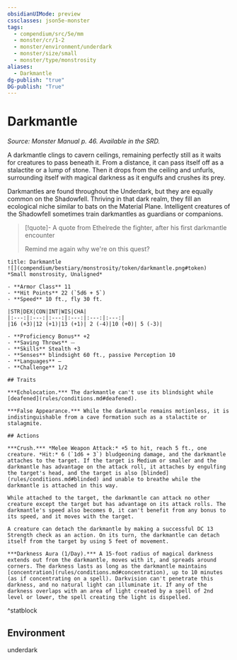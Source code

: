 ```yaml
---
obsidianUIMode: preview
cssclasses: json5e-monster
tags:
  - compendium/src/5e/mm
  - monster/cr/1-2
  - monster/environment/underdark
  - monster/size/small
  - monster/type/monstrosity
aliases:
  - Darkmantle
dg-publish: "true"
DG-publish: "True"
---
```

# Darkmantle
*Source: Monster Manual p. 46. Available in the SRD.*  

A darkmantle clings to cavern ceilings, remaining perfectly still as it waits for creatures to pass beneath it. From a distance, it can pass itself off as a stalactite or a lump of stone. Then it drops from the ceiling and unfurls, surrounding itself with magical darkness as it engulfs and crushes its prey.

Darkmantles are found throughout the Underdark, but they are equally common on the Shadowfell. Thriving in that dark realm, they fill an ecological niche similar to bats on the Material Plane. Intelligent creatures of the Shadowfell sometimes train darkmantles as guardians or companions.

> [!quote]- A quote from Ethelrede the fighter, after his first darkmantle encounter  
> 
> Remind me again why we're on this quest?


```ad-statblock
title: Darkmantle
![](compendium/bestiary/monstrosity/token/darkmantle.png#token)
*Small monstrosity, Unaligned*

- **Armor Class** 11 
- **Hit Points** 22 (`5d6 + 5`)
- **Speed** 10 ft., fly 30 ft.

|STR|DEX|CON|INT|WIS|CHA|
|:---:|:---:|:---:|:---:|:---:|:---:|
|16 (+3)|12 (+1)|13 (+1)| 2 (-4)|10 (+0)| 5 (-3)|

- **Proficiency Bonus** +2
- **Saving Throws** ⏤
- **Skills** Stealth +3
- **Senses** blindsight 60 ft., passive Perception 10
- **Languages** —
- **Challenge** 1/2

## Traits

***Echolocation.*** The darkmantle can't use its blindsight while [deafened](rules/conditions.md#deafened).

***False Appearance.*** While the darkmantle remains motionless, it is indistinguishable from a cave formation such as a stalactite or stalagmite.

## Actions

***Crush.*** *Melee Weapon Attack:* +5 to hit, reach 5 ft., one creature. *Hit:* 6 (`1d6 + 3`) bludgeoning damage, and the darkmantle attaches to the target. If the target is Medium or smaller and the darkmantle has advantage on the attack roll, it attaches by engulfing the target's head, and the target is also [blinded](rules/conditions.md#blinded) and unable to breathe while the darkmantle is attached in this way.

While attached to the target, the darkmantle can attack no other creature except the target but has advantage on its attack rolls. The darkmantle's speed also becomes 0, it can't benefit from any bonus to its speed, and it moves with the target.

A creature can detach the darkmantle by making a successful DC 13 Strength check as an action. On its turn, the darkmantle can detach itself from the target by using 5 feet of movement.

***Darkness Aura (1/Day).*** A 15-foot radius of magical darkness extends out from the darkmantle, moves with it, and spreads around corners. The darkness lasts as long as the darkmantle maintains [concentration](rules/conditions.md#concentration), up to 10 minutes (as if concentrating on a spell). Darkvision can't penetrate this darkness, and no natural light can illuminate it. If any of the darkness overlaps with an area of light created by a spell of 2nd level or lower, the spell creating the light is dispelled.
```
^statblock

## Environment

underdark